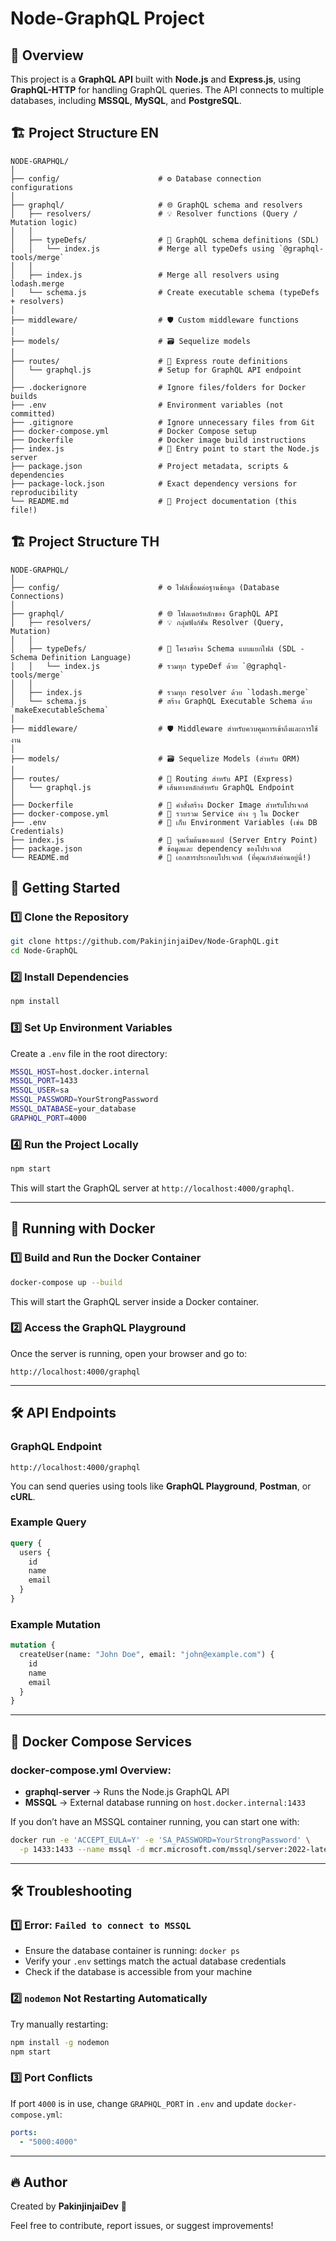 # Node-GraphQL Project

## 📌 Overview
This project is a **GraphQL API** built with **Node.js** and **Express.js**, using **GraphQL-HTTP** for handling GraphQL queries. The API connects to multiple databases, including **MSSQL**, **MySQL**, and **PostgreSQL**.

## 🏗 Project Structure EN
```
NODE-GRAPHQL/
│
├── config/                      # ⚙️ Database connection configurations
│
├── graphql/                     # 🌐 GraphQL schema and resolvers
│   ├── resolvers/               # 💡 Resolver functions (Query / Mutation logic)
│   │
│   ├── typeDefs/                # 🧱 GraphQL schema definitions (SDL)
│   │   └── index.js             # Merge all typeDefs using `@graphql-tools/merge`
│   │
│   ├── index.js                 # Merge all resolvers using lodash.merge
│   └── schema.js                # Create executable schema (typeDefs + resolvers)
│
├── middleware/                  # 🛡️ Custom middleware functions
│
├── models/                      # 🗃️ Sequelize models
│
├── routes/                      # 🚏 Express route definitions
│   └── graphql.js               # Setup for GraphQL API endpoint
│
├── .dockerignore                # Ignore files/folders for Docker builds
├── .env                         # Environment variables (not committed)
├── .gitignore                   # Ignore unnecessary files from Git
├── docker-compose.yml           # Docker Compose setup
├── Dockerfile                   # Docker image build instructions
├── index.js                     # 🏁 Entry point to start the Node.js server
├── package.json                 # Project metadata, scripts & dependencies
├── package-lock.json            # Exact dependency versions for reproducibility
└── README.md                    # 📘 Project documentation (this file!)
```
## 🏗 Project Structure TH
```
NODE-GRAPHQL/
│
├── config/                      # ⚙️ ไฟล์เชื่อมต่อฐานข้อมูล (Database Connections)
│
├── graphql/                     # 🌐 โฟลเดอร์หลักของ GraphQL API
│   ├── resolvers/               # 💡 กลุ่มฟังก์ชัน Resolver (Query, Mutation)
│   │
│   ├── typeDefs/                # 🧱 โครงสร้าง Schema แบบแยกไฟล์ (SDL - Schema Definition Language)
│   │   └── index.js             # รวมทุก typeDef ด้วย `@graphql-tools/merge`
│   │
│   ├── index.js                 # รวมทุก resolver ด้วย `lodash.merge`
│   └── schema.js                # สร้าง GraphQL Executable Schema ด้วย `makeExecutableSchema`
│
├── middleware/                  # 🛡️ Middleware สำหรับควบคุมการเข้าถึงและการใช้งาน
│
├── models/                      # 🗃️ Sequelize Models (สำหรับ ORM)
│
├── routes/                      # 🚏 Routing สำหรับ API (Express)
│   └── graphql.js               # เส้นทางหลักสำหรับ GraphQL Endpoint
│
├── Dockerfile                   # 🔧 คำสั่งสร้าง Docker Image สำหรับโปรเจกต์
├── docker-compose.yml           # 🐳 รวบรวม Service ต่าง ๆ ใน Docker
├── .env                         # 🔐 เก็บ Environment Variables (เช่น DB Credentials)
├── index.js                     # 🏁 จุดเริ่มต้นของแอป (Server Entry Point)
├── package.json                 # ข้อมูลและ dependency ของโปรเจกต์
└── README.md                    # 📘 เอกสารประกอบโปรเจกต์ (ที่คุณกำลังอ่านอยู่นี่!)
```

## 🚀 Getting Started
### 1️⃣ **Clone the Repository**
```sh
git clone https://github.com/PakinjinjaiDev/Node-GraphQL.git
cd Node-GraphQL
```

### 2️⃣ **Install Dependencies**
```sh
npm install
```

### 3️⃣ **Set Up Environment Variables**
Create a `.env` file in the root directory:
```sh
MSSQL_HOST=host.docker.internal
MSSQL_PORT=1433
MSSQL_USER=sa
MSSQL_PASSWORD=YourStrongPassword
MSSQL_DATABASE=your_database
GRAPHQL_PORT=4000
```
### 4️⃣ **Run the Project Locally**
```sh
npm start
```
This will start the GraphQL server at `http://localhost:4000/graphql`.

---

## 🐳 Running with Docker
### **1️⃣ Build and Run the Docker Container**
```sh
docker-compose up --build
```
This will start the GraphQL server inside a Docker container.

### **2️⃣ Access the GraphQL Playground**
Once the server is running, open your browser and go to:
```
http://localhost:4000/graphql
```

---

## 🛠 API Endpoints
### **GraphQL Endpoint**
```
http://localhost:4000/graphql
```
You can send queries using tools like **GraphQL Playground**, **Postman**, or **cURL**.

### **Example Query**
```graphql
query {
  users {
    id
    name
    email
  }
}
```

### **Example Mutation**
```graphql
mutation {
  createUser(name: "John Doe", email: "john@example.com") {
    id
    name
    email
  }
}
```

---

## 📌 Docker Compose Services
### **docker-compose.yml** Overview:
- **graphql-server** → Runs the Node.js GraphQL API
- **MSSQL** → External database running on `host.docker.internal:1433`

If you don’t have an MSSQL container running, you can start one with:
```sh
docker run -e 'ACCEPT_EULA=Y' -e 'SA_PASSWORD=YourStrongPassword' \
  -p 1433:1433 --name mssql -d mcr.microsoft.com/mssql/server:2022-latest
```

---

## 🛠 Troubleshooting
### **1️⃣ Error: `Failed to connect to MSSQL`**
- Ensure the database container is running: `docker ps`
- Verify your `.env` settings match the actual database credentials
- Check if the database is accessible from your machine

### **2️⃣ `nodemon` Not Restarting Automatically**
Try manually restarting:
```sh
npm install -g nodemon
npm start
```

### **3️⃣ Port Conflicts**
If port `4000` is in use, change `GRAPHQL_PORT` in `.env` and update `docker-compose.yml`:
```yaml
ports:
  - "5000:4000"
```

---

## 🔥 Author
Created by **PakinjinjaiDev** 🚀

Feel free to contribute, report issues, or suggest improvements!

